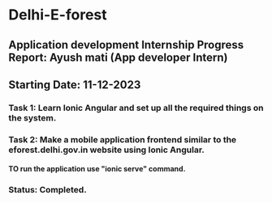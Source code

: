 # Delhi-E-forest
## Application development Internship Progress Report: Ayush mati (App developer Intern)
## Starting Date: 11-12-2023
### Task 1: Learn Ionic Angular and set up all the required things on the system.
### Task 2: Make a mobile application frontend similar to the eforest.delhi.gov.in website using Ionic Angular.
####  TO run the application use "ionic serve" command.
### Status: Completed.

